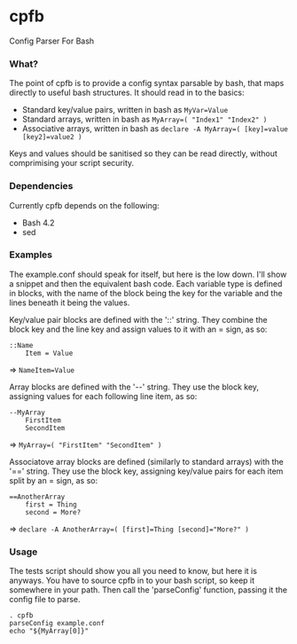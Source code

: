 cpfb
====

Config Parser For Bash

### What?
The point of cpfb is to provide a config syntax parsable by bash, that maps directly to useful bash structures. It should read in to the basics:
* Standard key/value pairs, written in bash as ```MyVar=Value```
* Standard arrays, written in bash as ```MyArray=( "Index1" "Index2" )```
* Associative arrays, written in bash as ```declare -A MyArray=( [key]=value [key2]=value2 )```

Keys and values should be sanitised so they can be read directly, without comprimising your script security. 

### Dependencies
Currently cpfb depends on the following:
* Bash 4.2
* sed

### Examples
The example.conf should speak for itself, but here is the low down. I'll show a snippet and then the equivalent bash code.
Each variable type is defined in blocks, with the name of the block being the key for the variable and the lines beneath it being the values.

Key/value pair blocks are defined with the '::' string. They combine the block key and the line key and assign values to it with an = sign, as so:
```
::Name
    Item = Value
```
=> ```NameItem=Value```

Array blocks are defined with the '--' string. They use the block key, assigning values for each following line item, as so:
```
--MyArray
    FirstItem
    SecondItem
```
=> ```MyArray=( "FirstItem" "SecondItem" )```

Associatove array blocks are defined (similarly to standard arrays) with the '==' string. They use the block key, assigning key/value pairs for each item split by an = sign, as so:
```
==AnotherArray
    first = Thing
    second = More?
```
=> ```declare -A AnotherArray=( [first]=Thing [second]="More?" )```

### Usage
The tests script should show you all you need to know, but here it is anyways. You have to source cpfb in to your bash script, so keep it somewhere in your path. Then call the 'parseConfig' function, passing it the config file to parse.
```
. cpfb
parseConfig example.conf
echo "${MyArray[0]}"
```
